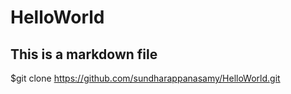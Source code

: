 HelloWorld
==========
## This is a markdown file
$git clone https://github.com/sundharappanasamy/HelloWorld.git

